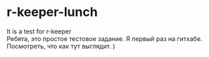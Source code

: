# r-keeper-lunch
It is a test for r-keeper  
Ребята, это простое тестовое задание. Я первый раз на гитхабе.  
Посмотреть, что как тут выглядит. )
